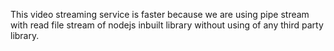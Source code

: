 This video streaming service is faster because we are using pipe stream with read file stream of nodejs inbuilt library without using of any third party library.

